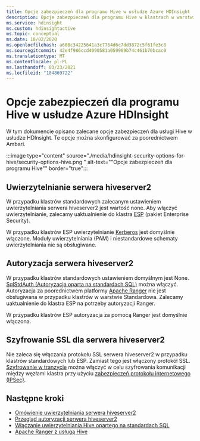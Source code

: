 ```yaml
---
title: Opcje zabezpieczeń dla programu Hive w usłudze Azure HDInsight
description: Opcje zabezpieczeń dla programu Hive w klastrach w warstwie Standardowa i ESP.
ms.service: hdinsight
ms.custom: hdinsightactive
ms.topic: conceptual
ms.date: 10/02/2020
ms.openlocfilehash: a608c34225641a3c7764d6c7dd3872c5f61fe3c8
ms.sourcegitcommit: 42e4f986ccd4090581a059969b74c461b70bcac0
ms.translationtype: MT
ms.contentlocale: pl-PL
ms.lasthandoff: 03/23/2021
ms.locfileid: "104869722"
---
```

# <a name="security-options-for-hive-in-azure-hdinsight"></a>Opcje zabezpieczeń dla programu Hive w usłudze Azure HDInsight

W tym dokumencie opisano zalecane opcje zabezpieczeń dla usługi Hive w usłudze HDInsight. Te opcje można skonfigurować za poorednictwem Ambari.

:::image type="content" source="./media/hdinsight-security-options-for-hive/security-options-hive.png " alt-text="&quot;Opcje zabezpieczeń dla programu Hive&quot;" border="true":::

## <a name="hiveserver2-authentication"></a>Uwierzytelnianie serwera hiveserver2

W przypadku klastrów standardowych zalecanym ustawieniem uwierzytelniania serwera hiveserver2 jest wartość none. Aby włączyć uwierzytelnianie, zalecamy uaktualnienie do klastra [ESP](../domain-joined/hdinsight-security-overview.md) (pakiet Enterprise Security). 

W przypadku klastrów ESP uwierzytelnianie [Kerberos](https://web.mit.edu/Kerberos/) jest domyślnie włączone. Moduły uwierzytelniania (PAM) i niestandardowe schematy uwierzytelniania nie są obsługiwane.

## <a name="hiveserver2-authorization"></a>Autoryzacja serwera hiveserver2

W przypadku klastrów standardowych ustawieniem domyślnym jest None. [SqlStdAuth (Autoryzacja oparta na standardach SQL)](https://cwiki.apache.org/confluence/display/Hive/SQL+Standard+based+hive+authorization) można włączyć. Autoryzacja za poorednictwem platformy [Apache Ranger](https://ranger.apache.org/) nie jest obsługiwana w przypadku klastrów w warstwie Standardowa. Zalecamy uaktualnienie do klastra ESP na potrzeby autoryzacji Ranger. 

W przypadku klastrów ESP autoryzacja za pomocą Ranger jest domyślnie włączona. 


## <a name="ssl-encryption-for-hiveserver2"></a>Szyfrowanie SSL dla serwera hiveserver2

Nie zaleca się włączania protokołu SSL serwera hiveserver2 w przypadku klastrów standardowych lub ESP. Zamiast tego jest włączony protokół SSL. [Szyfrowanie w tranzycie](../domain-joined/encryption-in-transit.md) można włączyć w celu szyfrowania komunikacji między węzłami klastra przy użyciu [zabezpieczeń protokołu internetowego (IPSec)](https://en.wikipedia.org/wiki/IPsec).


## <a name="next-steps"></a>Następne kroki
* [Omówienie uwierzytelniania serwera hiveserver2](https://cwiki.apache.org/confluence/display/Hive/Setting+up+HiveServer2#SettingUpHiveServer2-Authentication/SecurityConfiguration)
* [Przegląd autoryzacji serwera hiveserver2](https://cwiki.apache.org/confluence/display/Hive/LanguageManual+Authorization)
* [Włączanie uwierzytelniania Hive opartego na standardach SQL](https://community.cloudera.com/t5/Community-Articles/Getting-started-with-SQLStdAuth/ta-p/244263)
* [Apache Ranger z usługą Hive](../domain-joined/apache-domain-joined-run-hive.md)
